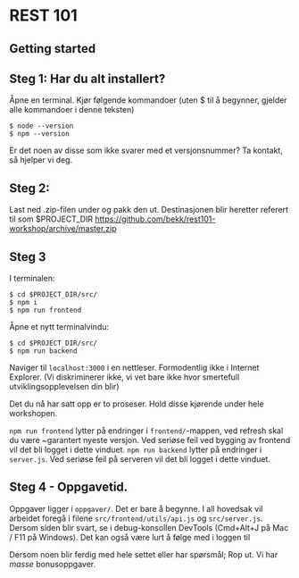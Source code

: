 # REST 101

## Getting started

## Steg 1: Har du alt installert?

Åpne en terminal. Kjør følgende kommandoer (uten $ til å begynner, gjelder alle kommandoer i denne teksten)
```
$ node --version
$ npm --version
```

Er det noen av disse som ikke svarer med et versjonsnummer? Ta kontakt, så hjelper vi deg.

## Steg 2:
Last ned .zip-filen under og pakk den ut. Destinasjonen blir heretter referert til som $PROJECT_DIR
https://github.com/bekk/rest101-workshop/archive/master.zip

## Steg 3

I terminalen:
```
$ cd $PROJECT_DIR/src/
$ npm i
$ npm run frontend
```

Åpne et nytt terminalvindu:
```
$ cd $PROJECT_DIR/src/
$ npm run backend
```

Naviger til `localhost:3000` i en nettleser. Formodentlig ikke i Internet Explorer. (Vi diskriminerer ikke, vi vet bare ikke hvor smertefull utviklingsopplevelsen din blir)

Det du nå har satt opp er to proseser. Hold disse kjørende under hele workshopen.

`npm run frontend` lytter på endringer i `frontend/`-mappen, ved refresh skal du være ~garantert nyeste versjon. Ved seriøse feil ved bygging av frontend vil det bli logget i dette vinduet.
`npm run backend` lytter på endringer i `server.js`. Ved seriøse feil på serveren vil det bli logget i dette vinduet.

## Steg 4 - Oppgavetid.
Oppgaver ligger i `oppgaver/`. Det er bare å begynne. I all hovedsak vil arbeidet foregå i filene `src/frontend/utils/api.js` og `src/server.js`.
Dersom siden blir svart, se i debug-konsollen DevTools (Cmd+Alt+J på Mac / F11 på Windows). Det kan også være lurt å følge med i loggen til

Dersom noen blir ferdig med hele settet eller har spørsmål; Rop ut. Vi har *masse* bonusoppgaver.